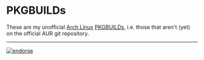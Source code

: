 PKGBUILDs
=========

These are my unofficial [Arch Linux][1] [PKGBUILDs][2], i.e. those that aren't (yet) on the official
AUR git repository.


[1]: https://www.archlinux.org/
[2]: https://aur4.archlinux.org/packages/?SeB=m&K=wookietreiber


---

[![endorse](http://api.coderwall.com/wookietreiber/endorsecount.png)](http://coderwall.com/wookietreiber)
